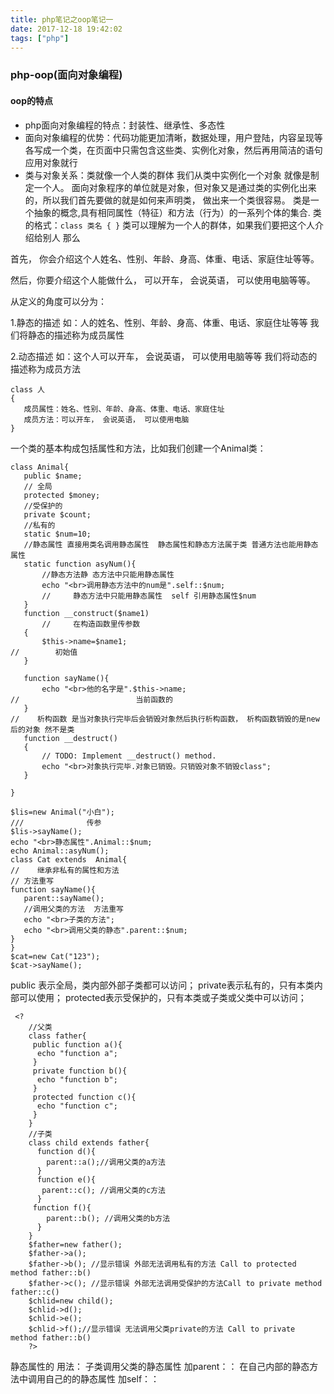 ```yaml
---
title: php笔记之oop笔记一
date: 2017-12-18 19:42:02
tags: ["php"]
---
```

### php-oop(面向对象编程)

#### oop的特点

* php面向对象编程的特点：封装性、继承性、多态性
* 面向对象编程的优势：代码功能更加清晰，数据处理，用户登陆，内容呈现等各写成一个类，在页面中只需包含这些类、实例化对象，然后再用简洁的语句应用对象就行
* 类与对象关系：类就像一个人类的群体 我们从类中实例化一个对象 就像是制定一个人。
 面向对象程序的单位就是对象，但对象又是通过类的实例化出来的，所以我们首先要做的就是如何来声明类， 做出来一个类很容易。
 类是一个抽象的概念,具有相同属性（特征）和方法（行为）的一系列个体的集合.
类的格式：``class 类名 { }``
类可以理解为一个人的群体，如果我们要把这个人介绍给别人 那么

首先， 你会介绍这个人姓名、性别、年龄、身高、体重、电话、家庭住址等等。

然后，你要介绍这个人能做什么， 可以开车， 会说英语， 可以使用电脑等等。

从定义的角度可以分为：

1.静态的描述 如：人的姓名、性别、年龄、身高、体重、电话、家庭住址等等 我们将静态的描述称为成员属性

2.动态描述  如：这个人可以开车， 会说英语， 可以使用电脑等等   我们将动态的描述称为成员方法
 ```
 class 人
{
	成员属性：姓名、性别、年龄、身高、体重、电话、家庭住址
	成员方法：可以开车， 会说英语， 可以使用电脑
}
 ```
 一个类的基本构成包括属性和方法，比如我们创建一个Animal类：
 ```
class Animal{
    public $name;
    // 全局
    protected $money;
    //受保护的
    private $count;
    //私有的
    static $num=10;
    //静态属性 直接用类名调用静态属性  静态属性和静态方法属于类 普通方法也能用静态属性
    static function asyNum(){
        //静态方法静 态方法中只能用静态属性
        echo "<br>调用静态方法中的num是".self::$num;
        //     静态方法中只能用静态属性  self 引用静态属性$num
    }
    function __construct($name1)
        //     在构造函数里传参数
    {
        $this->name=$name1;
//        初始值
    }

    function sayName(){
        echo "<br>他的名字是".$this->name;
//                          当前函数的
    }
//    析构函数 是当对象执行完毕后会销毁对象然后执行析构函数， 析构函数销毁的是new 后的对象 然不是类
    function __destruct()
    {
        // TODO: Implement __destruct() method.
        echo "<br>对象执行完毕.对象已销毁。只销毁对象不销毁class";
    }

}

$lis=new Animal("小白");
///              传参
$lis->sayName();
echo "<br>静态属性".Animal::$num;
echo Animal::asyNum();
class Cat extends  Animal{
//    继承非私有的属性和方法
// 方法重写
function sayName(){
    parent::sayName();
    //调用父类的方法  方法重写
    echo "<br>子类的方法";
    echo "<br>调用父类的静态".parent::$num;
}
}
$cat=new Cat("123");
$cat->sayName();
```
public 表示全局，类内部外部子类都可以访问；
private表示私有的，只有本类内部可以使用；
protected表示受保护的，只有本类或子类或父类中可以访问；
```
 <?
    //父类
    class father{
     public function a(){
      echo "function a";
     }
     private function b(){
      echo "function b";
     }
     protected function c(){
      echo "function c";
     }
    }
    //子类
    class child extends father{
      function d(){
        parent::a();//调用父类的a方法
      }
      function e(){
       parent::c(); //调用父类的c方法
      }
     function f(){
        parent::b(); //调用父类的b方法
      }
    }
    $father=new father();
    $father->a();
    $father->b(); //显示错误 外部无法调用私有的方法 Call to protected method father::b()
    $father->c(); //显示错误 外部无法调用受保护的方法Call to private method father::c()
    $chlid=new child();
    $chlid->d();
    $chlid->e();
    $chlid->f();//显示错误 无法调用父类private的方法 Call to private method father::b()
    ?>
```
静态属性的 用法：
子类调用父类的静态属性 加parent：：
在自己内部的静态方法中调用自己的的静态属性 加self：：